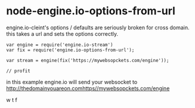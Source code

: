 node-engine.io-options-from-url
===============================

engine.io-cleint's options / defaults are seriously broken for cross domain. this takes a url and sets the options correctly.

```
var engine = require('engine.io-stream')
var fix = require('engine.io-options-from-url');

var stream = engine(fix('https://mywebsopckets.com/engine'));

// profit

```

in this example engine.io will send your websocket to http://thedomainyouareon.comhttps//mywebsopckets.com/engine 

w t f
